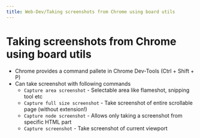 ```yaml
---
title: Web-Dev/Taking screenshots from Chrome using board utils
---
```

Taking screenshots from Chrome using board utils
===

- Chrome provides a command pallete in Chrome Dev-Tools (Ctrl + Shift + P)
- Can take screenshot with following commands
    - `Capture area screenshot` - Selectable area like flameshot,
      snipping tool etc
    - `Capture full size screenshot` - Take screenshot of entire
      scrollable page (without extension!)
    - `Capture node screenshot` - Allows only taking a screenshot from
      specific HTML part
    - `Capture screenshot` - Take screenshot of current viewport

